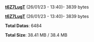 [**t6Z7LugT**](/data/t6Z7LugT.txt) (26/01/23 - 13:40)- 3839 bytes

[**t6Z7LugT**](/data/t6Z7LugT.txt) (26/01/23 - 13:40)- 3839 bytes

**Total Datas**: 6484

**Total Size**: 38.41 MB / 38.4 MB
